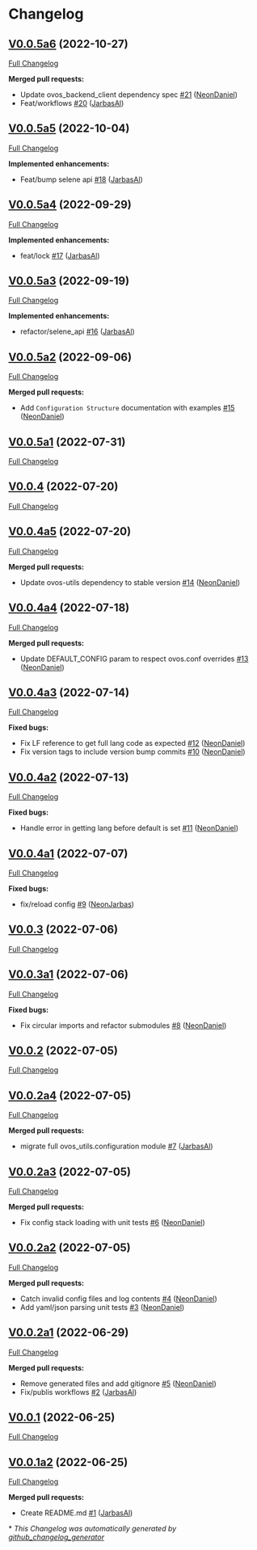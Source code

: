 # Changelog

## [V0.0.5a6](https://github.com/OpenVoiceOS/ovos-config/tree/V0.0.5a6) (2022-10-27)

[Full Changelog](https://github.com/OpenVoiceOS/ovos-config/compare/V0.0.5a5...V0.0.5a6)

**Merged pull requests:**

- Update ovos\_backend\_client dependency spec [\#21](https://github.com/OpenVoiceOS/ovos-config/pull/21) ([NeonDaniel](https://github.com/NeonDaniel))
- Feat/workflows [\#20](https://github.com/OpenVoiceOS/ovos-config/pull/20) ([JarbasAl](https://github.com/JarbasAl))

## [V0.0.5a5](https://github.com/OpenVoiceOS/ovos-config/tree/V0.0.5a5) (2022-10-04)

[Full Changelog](https://github.com/OpenVoiceOS/ovos-config/compare/V0.0.5a4...V0.0.5a5)

**Implemented enhancements:**

- Feat/bump selene api [\#18](https://github.com/OpenVoiceOS/ovos-config/pull/18) ([JarbasAl](https://github.com/JarbasAl))

## [V0.0.5a4](https://github.com/OpenVoiceOS/ovos-config/tree/V0.0.5a4) (2022-09-29)

[Full Changelog](https://github.com/OpenVoiceOS/ovos-config/compare/V0.0.5a3...V0.0.5a4)

**Implemented enhancements:**

- feat/lock [\#17](https://github.com/OpenVoiceOS/ovos-config/pull/17) ([JarbasAl](https://github.com/JarbasAl))

## [V0.0.5a3](https://github.com/OpenVoiceOS/ovos-config/tree/V0.0.5a3) (2022-09-19)

[Full Changelog](https://github.com/OpenVoiceOS/ovos-config/compare/V0.0.5a2...V0.0.5a3)

**Implemented enhancements:**

- refactor/selene\_api [\#16](https://github.com/OpenVoiceOS/ovos-config/pull/16) ([JarbasAl](https://github.com/JarbasAl))

## [V0.0.5a2](https://github.com/OpenVoiceOS/ovos-config/tree/V0.0.5a2) (2022-09-06)

[Full Changelog](https://github.com/OpenVoiceOS/ovos-config/compare/V0.0.5a1...V0.0.5a2)

**Merged pull requests:**

- Add `Configuration Structure` documentation with examples [\#15](https://github.com/OpenVoiceOS/ovos-config/pull/15) ([NeonDaniel](https://github.com/NeonDaniel))

## [V0.0.5a1](https://github.com/OpenVoiceOS/ovos-config/tree/V0.0.5a1) (2022-07-31)

[Full Changelog](https://github.com/OpenVoiceOS/ovos-config/compare/V0.0.4...V0.0.5a1)

## [V0.0.4](https://github.com/OpenVoiceOS/ovos-config/tree/V0.0.4) (2022-07-20)

[Full Changelog](https://github.com/OpenVoiceOS/ovos-config/compare/V0.0.4a5...V0.0.4)

## [V0.0.4a5](https://github.com/OpenVoiceOS/ovos-config/tree/V0.0.4a5) (2022-07-20)

[Full Changelog](https://github.com/OpenVoiceOS/ovos-config/compare/V0.0.4a4...V0.0.4a5)

**Merged pull requests:**

- Update ovos-utils dependency to stable version [\#14](https://github.com/OpenVoiceOS/ovos-config/pull/14) ([NeonDaniel](https://github.com/NeonDaniel))

## [V0.0.4a4](https://github.com/OpenVoiceOS/ovos-config/tree/V0.0.4a4) (2022-07-18)

[Full Changelog](https://github.com/OpenVoiceOS/ovos-config/compare/V0.0.4a3...V0.0.4a4)

**Merged pull requests:**

- Update DEFAULT\_CONFIG param to respect ovos.conf overrides [\#13](https://github.com/OpenVoiceOS/ovos-config/pull/13) ([NeonDaniel](https://github.com/NeonDaniel))

## [V0.0.4a3](https://github.com/OpenVoiceOS/ovos-config/tree/V0.0.4a3) (2022-07-14)

[Full Changelog](https://github.com/OpenVoiceOS/ovos-config/compare/V0.0.4a2...V0.0.4a3)

**Fixed bugs:**

- Fix LF reference to get full lang code as expected [\#12](https://github.com/OpenVoiceOS/ovos-config/pull/12) ([NeonDaniel](https://github.com/NeonDaniel))
- Fix version tags to include version bump commits [\#10](https://github.com/OpenVoiceOS/ovos-config/pull/10) ([NeonDaniel](https://github.com/NeonDaniel))

## [V0.0.4a2](https://github.com/OpenVoiceOS/ovos-config/tree/V0.0.4a2) (2022-07-13)

[Full Changelog](https://github.com/OpenVoiceOS/ovos-config/compare/V0.0.4a1...V0.0.4a2)

**Fixed bugs:**

- Handle error in getting lang before default is set [\#11](https://github.com/OpenVoiceOS/ovos-config/pull/11) ([NeonDaniel](https://github.com/NeonDaniel))

## [V0.0.4a1](https://github.com/OpenVoiceOS/ovos-config/tree/V0.0.4a1) (2022-07-07)

[Full Changelog](https://github.com/OpenVoiceOS/ovos-config/compare/V0.0.3...V0.0.4a1)

**Fixed bugs:**

- fix/reload config [\#9](https://github.com/OpenVoiceOS/ovos-config/pull/9) ([NeonJarbas](https://github.com/NeonJarbas))

## [V0.0.3](https://github.com/OpenVoiceOS/ovos-config/tree/V0.0.3) (2022-07-06)

[Full Changelog](https://github.com/OpenVoiceOS/ovos-config/compare/V0.0.3a1...V0.0.3)

## [V0.0.3a1](https://github.com/OpenVoiceOS/ovos-config/tree/V0.0.3a1) (2022-07-06)

[Full Changelog](https://github.com/OpenVoiceOS/ovos-config/compare/V0.0.2...V0.0.3a1)

**Fixed bugs:**

- Fix circular imports and refactor submodules [\#8](https://github.com/OpenVoiceOS/ovos-config/pull/8) ([NeonDaniel](https://github.com/NeonDaniel))

## [V0.0.2](https://github.com/OpenVoiceOS/ovos-config/tree/V0.0.2) (2022-07-05)

[Full Changelog](https://github.com/OpenVoiceOS/ovos-config/compare/V0.0.2a4...V0.0.2)

## [V0.0.2a4](https://github.com/OpenVoiceOS/ovos-config/tree/V0.0.2a4) (2022-07-05)

[Full Changelog](https://github.com/OpenVoiceOS/ovos-config/compare/V0.0.2a3...V0.0.2a4)

**Merged pull requests:**

- migrate full ovos\_utils.configuration module [\#7](https://github.com/OpenVoiceOS/ovos-config/pull/7) ([JarbasAl](https://github.com/JarbasAl))

## [V0.0.2a3](https://github.com/OpenVoiceOS/ovos-config/tree/V0.0.2a3) (2022-07-05)

[Full Changelog](https://github.com/OpenVoiceOS/ovos-config/compare/V0.0.2a2...V0.0.2a3)

**Merged pull requests:**

- Fix config stack loading with unit tests [\#6](https://github.com/OpenVoiceOS/ovos-config/pull/6) ([NeonDaniel](https://github.com/NeonDaniel))

## [V0.0.2a2](https://github.com/OpenVoiceOS/ovos-config/tree/V0.0.2a2) (2022-07-05)

[Full Changelog](https://github.com/OpenVoiceOS/ovos-config/compare/V0.0.2a1...V0.0.2a2)

**Merged pull requests:**

- Catch invalid config files and log contents [\#4](https://github.com/OpenVoiceOS/ovos-config/pull/4) ([NeonDaniel](https://github.com/NeonDaniel))
- Add yaml/json parsing unit tests [\#3](https://github.com/OpenVoiceOS/ovos-config/pull/3) ([NeonDaniel](https://github.com/NeonDaniel))

## [V0.0.2a1](https://github.com/OpenVoiceOS/ovos-config/tree/V0.0.2a1) (2022-06-29)

[Full Changelog](https://github.com/OpenVoiceOS/ovos-config/compare/V0.0.1...V0.0.2a1)

**Merged pull requests:**

- Remove generated files and add gitignore [\#5](https://github.com/OpenVoiceOS/ovos-config/pull/5) ([NeonDaniel](https://github.com/NeonDaniel))
- Fix/publis workflows [\#2](https://github.com/OpenVoiceOS/ovos-config/pull/2) ([JarbasAl](https://github.com/JarbasAl))

## [V0.0.1](https://github.com/OpenVoiceOS/ovos-config/tree/V0.0.1) (2022-06-25)

[Full Changelog](https://github.com/OpenVoiceOS/ovos-config/compare/V0.0.1a2...V0.0.1)

## [V0.0.1a2](https://github.com/OpenVoiceOS/ovos-config/tree/V0.0.1a2) (2022-06-25)

[Full Changelog](https://github.com/OpenVoiceOS/ovos-config/compare/5578c76398d3fe143716d52f3f1b1a37f729d133...V0.0.1a2)

**Merged pull requests:**

- Create README.md [\#1](https://github.com/OpenVoiceOS/ovos-config/pull/1) ([JarbasAl](https://github.com/JarbasAl))



\* *This Changelog was automatically generated by [github_changelog_generator](https://github.com/github-changelog-generator/github-changelog-generator)*
